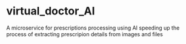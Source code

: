 # virtual_doctor_AI
A microservice for prescriptions processing using AI speeding up the 
process of extracting prescripion details from images and files
